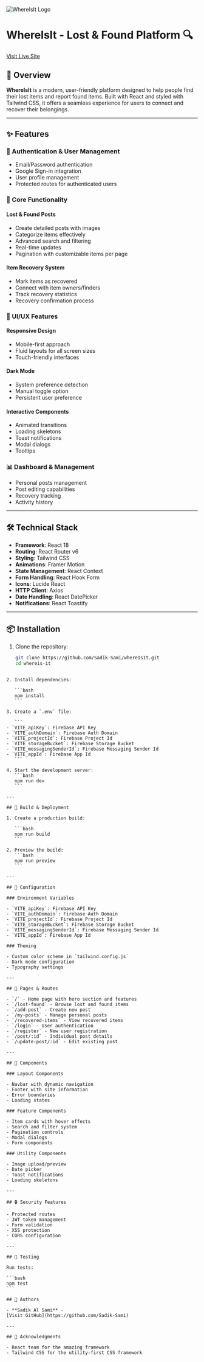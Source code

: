 ![WhereIsIt Logo](public/vite.png)

# WhereIsIt - Lost & Found Platform 🔍

[Visit Live Site](https://lost-and-found-245c3.web.app)

## 🌟 Overview

**WhereIsIt** is a modern, user-friendly platform designed to help people find their lost items and report found items. Built with React and styled with Tailwind CSS, it offers a seamless experience for users to connect and recover their belongings.

---

## ✨ Features

### 🔐 Authentication & User Management

- Email/Password authentication
- Google Sign-in integration
- User profile management
- Protected routes for authenticated users

### 📱 Core Functionality

#### Lost & Found Posts

- Create detailed posts with images
- Categorize items effectively
- Advanced search and filtering
- Real-time updates
- Pagination with customizable items per page

#### Item Recovery System

- Mark items as recovered
- Connect with item owners/finders
- Track recovery statistics
- Recovery confirmation process

### 🎨 UI/UX Features

#### Responsive Design

- Mobile-first approach
- Fluid layouts for all screen sizes
- Touch-friendly interfaces

#### Dark Mode

- System preference detection
- Manual toggle option
- Persistent user preference

#### Interactive Components

- Animated transitions
- Loading skeletons
- Toast notifications
- Modal dialogs
- Tooltips

### 📊 Dashboard & Management

- Personal posts management
- Post editing capabilities
- Recovery tracking
- Activity history

---

## 🛠️ Technical Stack

- **Framework**: React 18
- **Routing**: React Router v6
- **Styling**: Tailwind CSS
- **Animations**: Framer Motion
- **State Management**: React Context
- **Form Handling**: React Hook Form
- **Icons**: Lucide React
- **HTTP Client**: Axios
- **Date Handling**: React DatePicker
- **Notifications**: React Toastify

---

## 📦 Installation

1. Clone the repository:
   ```bash
   git clone https://github.com/Sadik-Sami/whereIsIt.git
   cd whereis-it
   ```

````

2. Install dependencies:

   ```bash
   npm install
   ```

3. Create a `.env` file:

   ```
- `VITE_apiKey`: Firebase API Key
- `VITE_authDomain`: Firebase Auth Domain
- `VITE_projectId`: Firebase Project Id
- `VITE_storageBucket`: Firebase Storage Bucket
- `VITE_messagingSenderId`: Firebase Messaging Sender Id
- `VITE_appId`: Firebase App Id
   ```

4. Start the development server:
   ```bash
   npm run dev
   ```

---

## 🚀 Build & Deployment

1. Create a production build:

   ```bash
   npm run build
   ```

2. Preview the build:
   ```bash
   npm run preview
   ```

---

## 🔧 Configuration

### Environment Variables

- `VITE_apiKey`: Firebase API Key
- `VITE_authDomain`: Firebase Auth Domain
- `VITE_projectId`: Firebase Project Id
- `VITE_storageBucket`: Firebase Storage Bucket
- `VITE_messagingSenderId`: Firebase Messaging Sender Id
- `VITE_appId`: Firebase App Id

### Theming

- Custom color scheme in `tailwind.config.js`
- Dark mode configuration
- Typography settings

---

## 📱 Pages & Routes

- `/` - Home page with hero section and features
- `/lost-found` - Browse lost and found items
- `/add-post` - Create new post
- `/my-posts` - Manage personal posts
- `/recovered-items` - View recovered items
- `/login` - User authentication
- `/register` - New user registration
- `/post/:id` - Individual post details
- `/update-post/:id` - Edit existing post

---

## 🧩 Components

### Layout Components

- Navbar with dynamic navigation
- Footer with site information
- Error boundaries
- Loading states

### Feature Components

- Item cards with hover effects
- Search and filter system
- Pagination controls
- Modal dialogs
- Form components

### Utility Components

- Image upload/preview
- Date picker
- Toast notifications
- Loading skeletons

---

## 🔒 Security Features

- Protected routes
- JWT token management
- Form validation
- XSS protection
- CORS configuration

---

## 🧪 Testing

Run tests:

```bash
npm test
```

## 👥 Authors

- **Sadik Al Sami** -
[Visit GitHub](https://github.com/Sadik-Sami)

---

## 🙏 Acknowledgments

- React team for the amazing framework
- Tailwind CSS for the utility-first CSS framework
````
